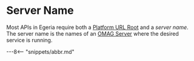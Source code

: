 <!-- SPDX-License-Identifier: CC-BY-4.0 -->
<!-- Copyright Contributors to the ODPi Egeria project. -->

# Server Name

Most APIs in Egeria require both a [Platform URL Root](./concepts/platform-url-root) and a *server name*.  The server name is the names of an [OMAG Server](./concepts/omag-server) where the desired service is running.

---8<-- "snippets/abbr.md"
